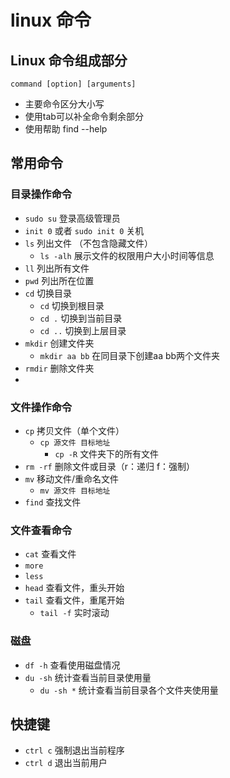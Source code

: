 # linux 命令

## Linux 命令组成部分
```
command [option] [arguments]
```

* 主要命令区分大小写
* 使用tab可以补全命令剩余部分
* 使用帮助 find --help


## 常用命令

### 目录操作命令
* `sudo su` 登录高级管理员
* `init 0` 或者 `sudo init 0` 关机
* `ls` 列出文件 （不包含隐藏文件）
  * `ls -alh` 展示文件的权限用户大小时间等信息
* `ll` 列出所有文件
* `pwd` 列出所在位置
* `cd` 切换目录 
  * `cd` 切换到根目录
  * `cd .` 切换到当前目录
  * `cd ..` 切换到上层目录
* `mkdir` 创建文件夹
  * `mkdir aa bb` 在同目录下创建aa bb两个文件夹
* `rmdir` 删除文件夹
* 
### 文件操作命令
* `cp` 拷贝文件（单个文件）
  * `cp 源文件 目标地址`
    * `cp -R` 文件夹下的所有文件
* `rm -rf` 删除文件或目录（r：递归 f：强制）
* `mv` 移动文件/重命名文件
  * `mv 源文件 目标地址`
* `find` 查找文件

### 文件查看命令

* `cat` 查看文件
* `more` 
* `less` 
* `head` 查看文件，重头开始
* `tail` 查看文件，重尾开始
  * `tail -f` 实时滚动

### 磁盘
* `df -h` 查看使用磁盘情况
* `du -sh` 统计查看当前目录使用量
  * `du -sh *` 统计查看当前目录各个文件夹使用量

## 快捷键
* `ctrl c` 强制退出当前程序
* `ctrl d` 退出当前用户

